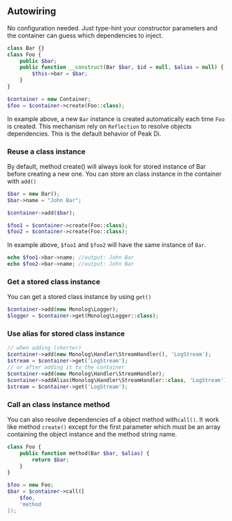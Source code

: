 ## Autowiring

No configuration needed. Just type-hint your constructor parameters and the container can guess which dependencies to inject.

```PHP
class Bar {}
class Foo {
    public $bar;
    public function __construct(Bar $bar, $id = null, $alias = null) {
        $this->bar = $bar;
    }
}

$container = new Container;
$foo = $container->create(Foo::class);
```
In example above, a new ``Bar`` instance is created automatically each time ```Foo``` is created. This mechanism rely on ```Reflection``` to resolve objects dependencies. This is the default behavior of Peak Di.


### Reuse a class instance

By default, method create() will always look for stored instance of Bar before creating a new one.
You can store an class instance in the container with ```add()```

```PHP
$bar = new Bar();
$bar->name = "John Bar";

$container->add($bar);

$foo1 = $container->create(Foo::class);
$foo2 = $container->create(Foo::class);
```

In example above, ``$foo1`` and ``$foo2`` will have the same instance of ``Bar``.

```PHP
echo $foo1->bar->name; //output: John Bar
echo $foo2->bar->name; //output: John Bar
```

### Get a stored class instance

You can get a stored class instance by using ```get()```

```PHP
$container->add(new Monolog\Logger);
$logger = $container->get(Monolog\Logger::class);
```

### Use alias for stored class instance


```PHP
// when adding (shorter)
$container->add(new Monolog\Handler\StreamHandler(), 'LogStream');
$stream = $container->get('LogStream');
// or after adding it to the container
$container->add(new Monolog\Handler\StreamHandler);
$container->addAlias(Monolog\Handler\StreamHandler::class, 'LogStream')
$stream = $container->get('LogStream');
```

### Call an class instance method
You can also resolve dependencies of a object method with```call()```. It work like method ```create()``` except for the first parameter which must be an array containing the object instance and the method string name. 

```PHP
class Foo {
    public function method(Bar $bar, $alias) {
        return $bar;
    }
}

$foo = new Foo;
$bar = $container->call([
    $foo,
    'method
]);
```